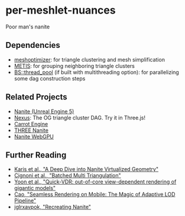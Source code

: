 # per-meshlet-nuances
Poor man's nanite


## Dependencies

 - [meshoptimizer](https://github.com/zeux/meshoptimizer): for triangle clustering and mesh simplification
 - [METIS](https://github.com/KarypisLab/METIS): for grouping neighboring triangle clusters
 - [BS::thread_pool](https://github.com/bshoshany/thread-pool) (if built with multithreading option): for parallelizing some dag construction steps

## Related Projects

 - [Nanite (Unreal Engine 5)](https://dev.epicgames.com/documentation/en-us/unreal-engine/nanite-virtualized-geometry-in-unreal-engine)
 - [Nexus](https://github.com/cnr-isti-vclab/nexus): The OG triangle cluster DAG. Try it in Three.js!
 - [Carrot Engine](https://github.com/jglrxavpok/Carrot)
 - [THREE Nanite](https://github.com/AIFanatic/three-nanite)
 - [Nanite WebGPU](https://github.com/Scthe/nanite-webgpu)

## Further Reading

 - [Karis et al., "A Deep Dive into Nanite Virtualized Geometry"](https://advances.realtimerendering.com/s2021/Karis_Nanite_SIGGRAPH_Advances_2021_final.pdf)
 - [Cignoni et al., "Batched Multi Triangulation"](https://ieeexplore.ieee.org/document/1532797)
 - [Yoon et al., "Quick-VDR: out-of-core view-dependent rendering of gigantic models"](https://ieeexplore.ieee.org/document/1432683)
 - [Cao, "Seamless Rendering on Mobile: The Magic of Adaptive LOD Pipeline"](https://advances.realtimerendering.com/s2024/content/Cao-NanoMesh/AdavanceRealtimeRendering_NanoMesh0810.pdf)
 - [jglrxavpok, "Recreating Nanite"](https://jglrxavpok.github.io/2023/11/12/recreating-nanite-the-plan.html)
